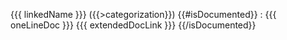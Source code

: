 {{{ linkedName }}} ({{>categorization}})
{{#isDocumented}}
: {{{ oneLineDoc }}} {{{ extendedDocLink }}}
{{/isDocumented}}
